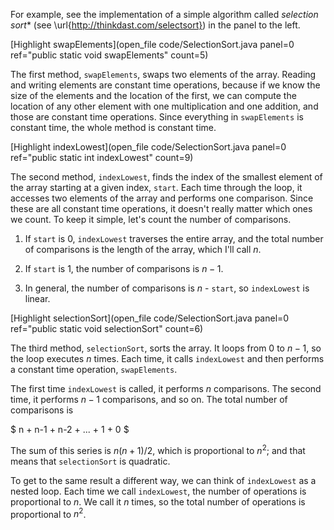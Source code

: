 For example, see the implementation of a simple algorithm called *selection sort** (see \url{http://thinkdast.com/selectsort}) in the panel to the left.

[Highlight swapElements](open_file code/SelectionSort.java panel=0 ref="public static void swapElements" count=5)



The first method, `swapElements`, swaps two elements of the array. Reading and writing elements are constant time operations, because if we know the size of the elements and the location of the first, we can compute the location of any other element with one multiplication and one addition, and those are constant time operations. Since everything in `swapElements` is constant time, the whole method is constant time.

[Highlight indexLowest](open_file code/SelectionSort.java panel=0 ref="public static int indexLowest" count=9)


The second method, `indexLowest`, finds the index of the smallest element of the array starting at a given index, `start`. Each time through the loop, it accesses two elements of the array and performs one comparison. Since these are all constant time operations, it doesn't really matter which ones we count. To keep it simple, let's count the number of comparisons.



1.  If `start` is 0, `indexLowest` traverses the entire
array, and the total number of comparisons is the length of
the array, which I'll call $n$.

1.  If `start` is 1, the number of comparisons is $n-1$.

1.  In general, the number of comparisons is $n$ - `start`, so
`indexLowest` is linear.

[Highlight selectionSort](open_file code/SelectionSort.java panel=0 ref="public static void selectionSort" count=6)


The third method, `selectionSort`, sorts the array. It loops from 0 to $n-1$, so the loop executes $n$ times. Each time, it calls `indexLowest` and then performs a constant time operation, `swapElements`.


The first time `indexLowest` is called, it performs $n$ comparisons. The second time, it performs $n-1$ comparisons, and so on. The total number of comparisons is

$ n + n-1 + n-2 + ... + 1 + 0 $

The sum of this series is $n(n+1)/2$, which is proportional to $n^2$; and that means that `selectionSort` is quadratic.


To get to the same result a different way, we can think of `indexLowest` as a nested loop. Each time we call `indexLowest`, the number of operations is proportional to $n$. We call it $n$ times, so the total number of operations is proportional to $n^2$.